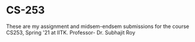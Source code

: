 # CS-253
These are my assignment and midsem-endsem submissions for the course CS253, Spring '21 at IITK.
Professor- Dr. Subhajit Roy
